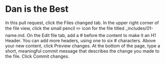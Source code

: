# Dan is the Best


In this pull request, click the Files changed tab.
In the upper right corner of the file view, click the small pencil ✏️ icon for the file titled _includes/01-name.md.
On the Edit file tab, add a # before the content to make it an H1 Header. You can add more headers, using one to six # characters.
Above your new content, click Preview changes.
At the bottom of the page, type a short, meaningful commit message that describes the change you made to the file.
Click Commit changes.
